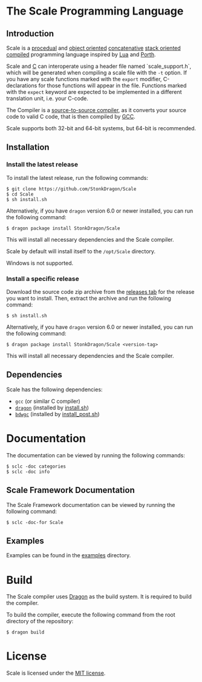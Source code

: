 # The Scale Programming Language
## Introduction
  Scale is a [procedual](https://en.wikipedia.org/wiki/Procedural_programming) and [object oriented](https://en.wikipedia.org/wiki/Object-oriented_programming) [concatenative](https://en.wikipedia.org/wiki/Concatenative_programming) [stack oriented](https://en.wikipedia.org/wiki/Stack-oriented_programming) [compiled](https://en.wikipedia.org/wiki/Compiler) programming language inspired by [Lua](https://www.lua.org/) and [Porth](https://gitlab.com/tsoding/porth).

  Scale and [C](https://en.wikipedia.org/wiki/C_(programming_language)) can interoperate using a header file named `scale_support.h`, which will be generated when compiling a scale file with the `-t` option. If you have any scale functions marked with the `export` modifier, C-declarations for those functions will appear in the file. Functions marked with the `expect` keyword are expected to be implemented in a different translation unit, i.e. your C-code.

  The Compiler is a [source-to-source compiler](https://en.wikipedia.org/wiki/Source-to-source_compiler), as it converts your source code to valid C code, that is then compiled by [GCC](https://en.wikipedia.org/wiki/GNU_Compiler_Collection).

  Scale supports both 32-bit and 64-bit systems, but 64-bit is recommended.

## Installation
### Install the latest release
To install the latest release, run the following commands:
```shell
$ git clone https://github.com/StonkDragon/Scale
$ cd Scale
$ sh install.sh
```
Alternatively, if you have `dragon` version 6.0 or newer installed, you can run the following command:
```shell
$ dragon package install StonkDragon/Scale
```

This will install all necessary dependencies and the Scale compiler.

Scale by default will install itself to the `/opt/Scale` directory.

Windows is not supported.

### Install a specific release
Download the source code zip archive from the [releases tab](https://github.com/StonkDragon/Scale/releases) for the release you want to install. Then, extract the archive and run the following command:
```shell
$ sh install.sh
```

Alternatively, if you have `dragon` version 6.0 or newer installed, you can run the following command:
```shell
$ dragon package install StonkDragon/Scale <version-tag>
```

This will install all necessary dependencies and the Scale compiler.

## Dependencies
Scale has the following dependencies:

- `gcc` (or similar C compiler)
- [`dragon`](https://github.com/StonkDragon/Dragon) (installed by [install.sh](./install.sh))
- [`bdwgc`](https://github.com/ivmai/bdwgc) (installed by [install_post.sh](./install_post.sh))

# Documentation

The documentation can be viewed by running the following commands:
```shell
$ sclc -doc categories
$ sclc -doc info
```

## Scale Framework Documentation

The Scale Framework documentation can be viewed by running the following command:
```shell
$ sclc -doc-for Scale
```

## Examples

  Examples can be found in the [examples](./examples) directory.

# Build

  The Scale compiler uses [Dragon](https://github.com/StonkDragon/Dragon) as the build system. It is required to build the compiler.

  To build the compiler, execute the following command from the root directory of the repository:

```shell
$ dragon build
```

# License

  Scale is licensed under the [MIT license](./LICENSE).
